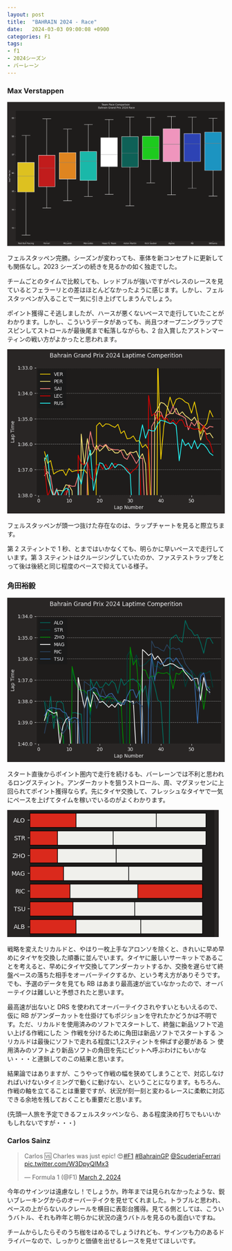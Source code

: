 ```yaml
---
layout: post
title:  "BAHRAIN 2024 - Race"
date:   2024-03-03 09:00:08 +0900
categories: F1
tags:
- f1
- 2024シーズン
- バーレーン
---
```

### Max Verstappen
![チームパフォーマンス][img01]

フェルスタッペン完勝。シーズンが変わっても、車体を新コンセプトに更新しても関係なし。2023 シーズンの続きを見るかの如く独走でした。

チームごとのタイムで比較しても、レッドブルが強いですがペレスのレースを見ているとフェラーリとの差はほとんどなかったように感じます。しかし、フェルスタッペンが入ることで一気に引き上げてしまうんでしょう。

ポイント獲得こそ逃しましたが、ハースが悪くないペースで走行していたことがわかります。しかし、こういうデータがあっても、尚且つオープニングラップでスピンしてストロールが最後尾まで転落しながらも、2 台入賞したアストンマーティンの戦い方がよかったと思われます。


![ラップチャート][img03]

フェルスタッペンが頭一つ抜けた存在なのは、ラップチャートを見ると際立ちます。

第 2 スティントで 1 秒、とまではいかなくても、明らかに早いペースで走行しています。第 3 スティントはクルージングしていたのか、ファステストラップをとって後は後続と同じ程度のペースで抑えている様子。


### 角田裕毅
![ラップチャート][img04]

スタート直後からポイント圏内で走行を続けるも、バーレーンでは不利と思われるロングスティント。アンダーカットを狙うストロール、周、マグヌッセンに上回られてポイント獲得ならず。先にタイヤ交換して、フレッシュなタイヤで一気にペースを上げてタイムを稼いでいるのがよくわかります。

![タイヤ][img05]

戦略を変えたリカルドと、やはり一枚上手なアロンソを除くと、きれいに早め早めにタイヤを交換した順番に並んでいます。タイヤに厳しいサーキットであることを考えると、早めにタイヤ交換してアンダーカットするか、交換を遅らせて終盤ペースの落ちた相手をオーバーテイクするか、という考え方がありそうです。でも、予選のデータを見ても RB はあまり最高速が出ていなかったので、オーバーテイクは難しいと予想されたと思います。

最高速が出ないと DRS を使われてオーバーテイクされやすいともいえるので、仮に RB がアンダーカットを仕掛けてもポジションを守れたかどうかは不明です。ただ、リカルドを使用済みのソフトでスタートして、終盤に新品ソフトで追い上げる作戦にした ＞ 作戦を分けるために角田は新品ソフトでスタートする ＞ リカルドは最後にソフトで走れる程度に1,2スティントを伸ばす必要がある ＞ 使用済みのソフトより新品ソフトの角田を先にピットへ呼ぶわけにもいかない・・・と連鎖してのこの結果と思います。

結果論ではありますが、こうやって作戦の幅を狭めてしまうことで、対応しなければいけないタイミングで動くに動けない、ということになります。もちろん、作戦の軸を立てることは重要ですが、状況が刻一刻と変わるレースに柔軟に対応できる余地を残しておくことも重要だと思います。

(先頭一人旅を予定できるフェルスタッペンなら、ある程度決め打ちでもいいかもしれないですが・・・)


### Carlos Sainz
<blockquote class="twitter-tweet"><p lang="en" dir="ltr">Carlos 🆚 Charles was just epic! 😍<a href="https://twitter.com/hashtag/F1?src=hash&amp;ref_src=twsrc%5Etfw">#F1</a> <a href="https://twitter.com/hashtag/BahrainGP?src=hash&amp;ref_src=twsrc%5Etfw">#BahrainGP</a> <a href="https://twitter.com/ScuderiaFerrari?ref_src=twsrc%5Etfw">@ScuderiaFerrari</a> <a href="https://t.co/W3DpyQIMx3">pic.twitter.com/W3DpyQIMx3</a></p>&mdash; Formula 1 (@F1) <a href="https://twitter.com/F1/status/1763989285391180040?ref_src=twsrc%5Etfw">March 2, 2024</a></blockquote> <script async src="https://platform.twitter.com/widgets.js" charset="utf-8"></script>

今年のサインツは遠慮なし！でしょうか。昨年までは見られなかったような、鋭いブレーキングからのオーバーテイクを見せてくれました。トラブルと思われ、ペースの上がらないルクレールを横目に表彰台獲得。見てる側としては、こういうバトル、それも昨年と明らかに状況の違うバトルを見るのも面白いですね。

チームからしたらそのうち枷をはめるでしょうけれども、サインツも力のあるドライバーなので、しっかりと価値を出せるレースを見せてほしいです。


[img01]:/assets/images/2024/ss-20240303-01.png
[img03]:/assets/images/2024/ss-20240303-03.png
[img04]:/assets/images/2024/ss-20240303-04.png
[img05]:/assets/images/2024/ss-20240303-05.png
